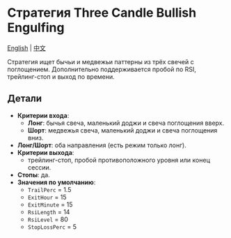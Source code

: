 # Стратегия Three Candle Bullish Engulfing
[English](README.md) | [中文](README_cn.md)

Стратегия ищет бычьи и медвежьи паттерны из трёх свечей с поглощением. Дополнительно поддерживается пробой по RSI, трейлинг-стоп и выход по времени.

## Детали

- **Критерии входа**:
  - **Лонг**: бычья свеча, маленький доджи и свеча поглощения вверх.
  - **Шорт**: медвежья свеча, маленький доджи и свеча поглощения вниз.
- **Лонг/Шорт**: оба направления (есть режим только лонг).
- **Критерии выхода**:
  - трейлинг-стоп, пробой противоположного уровня или конец сессии.
- **Стопы**: да.
- **Значения по умолчанию**:
  - `TrailPerc` = 1.5
  - `ExitHour` = 15
  - `ExitMinute` = 15
  - `RsiLength` = 14
  - `RsiLevel` = 80
  - `StopLossPerc` = 5
